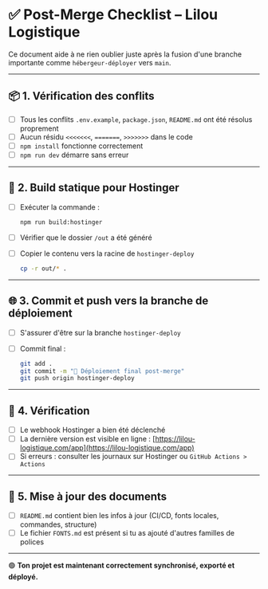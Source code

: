# ✅ Post-Merge Checklist – Lilou Logistique

Ce document aide à ne rien oublier juste après la fusion d'une branche importante comme `hébergeur-déployer` vers `main`.

---

## 📦 1. Vérification des conflits

- [ ] Tous les conflits `.env.example`, `package.json`, `README.md` ont été résolus proprement
- [ ] Aucun résidu `<<<<<<<`, `=======`, `>>>>>>>` dans le code
- [ ] `npm install` fonctionne correctement
- [ ] `npm run dev` démarre sans erreur

---

## 🚀 2. Build statique pour Hostinger

- [ ] Exécuter la commande :
  ```bash
  npm run build:hostinger
  ```
- [ ] Vérifier que le dossier `/out` a été généré
- [ ] Copier le contenu vers la racine de `hostinger-deploy`

  ```bash
  cp -r out/* .
  ```

---

## 🌐 3. Commit et push vers la branche de déploiement

- [ ] S'assurer d'être sur la branche `hostinger-deploy`
- [ ] Commit final :

  ```bash
  git add .
  git commit -m "🚀 Déploiement final post-merge"
  git push origin hostinger-deploy
  ```

---

## 🧪 4. Vérification

- [ ] Le webhook Hostinger a bien été déclenché
- [ ] La dernière version est visible en ligne : [https://lilou-logistique.com/app](https://lilou-logistique.com/app)
- [ ] Si erreurs : consulter les journaux sur Hostinger ou `GitHub Actions > Actions`

---

## 📄 5. Mise à jour des documents

- [ ] `README.md` contient bien les infos à jour (CI/CD, fonts locales, commandes, structure)
- [ ] Le fichier `FONTS.md` est présent si tu as ajouté d'autres familles de polices

---

🟢 **Ton projet est maintenant correctement synchronisé, exporté et déployé.** 
